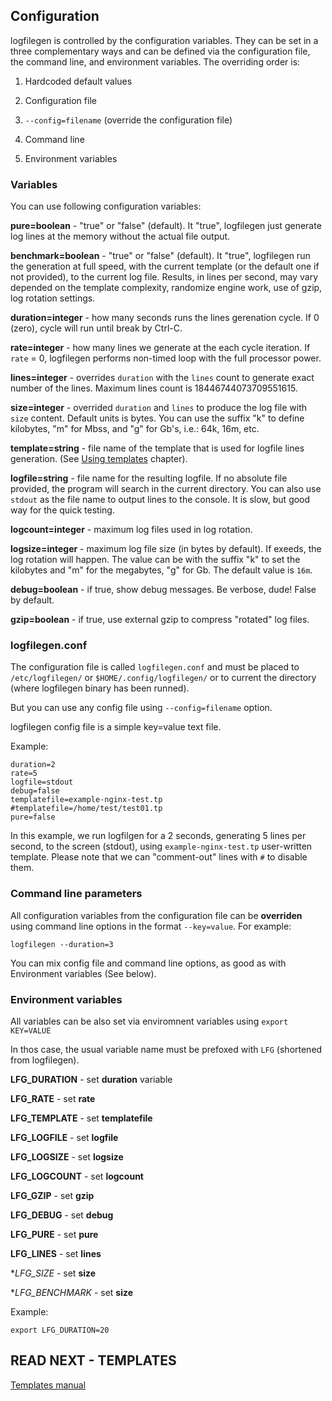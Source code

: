 ## Configuration

logfilegen is controlled by the configuration variables. They can be set in a three
complementary ways and can be defined via the configuration file, the command line, and environment variables. The overriding order is:

1. Hardcoded default values

2. Configuration file

3. ```--config=filename``` (override the configuration file)

4. Command line

5. Environment variables


### Variables


You can use following configuration variables:

**pure=boolean** - "true" or "false" (default). It "true", logfilegen just generate log lines at the memory without the actual file output.

**benchmark=boolean** - "true" or "false" (default). It "true", logfilegen run the generation at full speed, with the current template (or the default one if not provided), to the current log file. Results, in lines per second, may vary depended on the template complexity, randomize engine work, use of gzip, log rotation settings.

**duration=integer** - how many seconds runs the lines gerenation cycle. If 0 (zero), cycle will run until break by Ctrl-C.

**rate=integer** - how many lines we generate at the each cycle iteration. If ```rate``` = 0, logfilegen performs non-timed loop with the full processor power.

**lines=integer** - overrides ```duration``` with the ```lines``` count to generate exact number of the lines. Maximum lines count is 18446744073709551615.

**size=integer** - overrided ```duration``` and ```lines``` to produce the log file with ```size``` content. Default units is bytes. You can use the suffix "k" to define kilobytes, "m" for Mbss, and "g" for Gb's, i.e.: 64k, 16m, etc.

**template=string** - file name of the template that is used for logfile lines generation. (See [Using templates](templates.md) chapter).

**logfile=string** - file name for the resulting logfile. If no absolute file provided, the program will search in the current directory. You can also use ```stdout``` as the file name to output lines to the console. It is slow, but good way for the quick testing.

**logcount=integer** - maximum log files used in log rotation.

**logsize=integer** - maximum log file size (in bytes by default). If exeeds, the log rotation will happen. The value can be with the suffix "k" to set the kilobytes and "m" for the megabytes, "g" for Gb. The default value is ```16m```.

**debug=boolean** - if true, show debug messages. Be verbose, dude! False by default.

**gzip=boolean** - if true, use external gzip to compress "rotated" log files.


### logfilegen.conf

The configuration file is called ```logfilegen.conf``` and must be placed to ```/etc/logfilegen/``` or ```$HOME/.config/logfilegen/``` or to current the directory (where logfilegen binary has been runned).

But you can use any config file using ```--config=filename``` option.

logfilegen config file is a simple key=value text file.

Example:

```
duration=2
rate=5
logfile=stdout
debug=false
templatefile=example-nginx-test.tp
#templatefile=/home/test/test01.tp
pure=false
```

In this example, we run logfilgen for a 2 seconds, generating 5 lines per second, to the screen (stdout), using ```example-nginx-test.tp``` user-written template. Please note that we can "comment-out" lines with ```#``` to disable them.


### Command line parameters

All configuration variables from the configuration file can be **overriden** using command line options in the format ```--key=value```. For example:

```console
logfilegen --duration=3
```

You can mix config file and command line options, as good as with Environment variables (See below).


### Environment variables

All variables can be also set via enviromnent variables using ```export KEY=VALUE```

In thos case, the usual variable name must be prefoxed with ```LFG``` (shortened from logfilegen).

**LFG_DURATION** - set **duration** variable

**LFG_RATE** - set **rate**

**LFG_TEMPLATE** - set **templatefile**

**LFG_LOGFILE** - set **logfile**

**LFG_LOGSIZE** - set **logsize**

**LFG_LOGCOUNT** - set **logcount**

**LFG_GZIP** - set **gzip**

**LFG_DEBUG** - set **debug**

**LFG_PURE** - set **pure**

**LFG_LINES** - set **lines**

**LFG_SIZE* - set **size**

**LFG_BENCHMARK* - set **size**


Example:

```export LFG_DURATION=20```


## READ NEXT - TEMPLATES

[Templates manual](templates.md)

